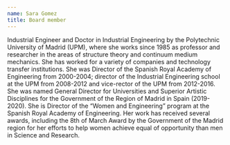 ```yaml
---
name: Sara Gomez
title: Board member
---
```


Industrial Engineer and Doctor in Industrial Engineering by the Polytechnic University of Madrid (UPM), where she works since 1985 as professor and researcher in the areas of structure theory and continuum medium mechanics. She has worked for a variety of companies and technology transfer institutions. She was Director of the Spanish Royal Academy of Engineering from 2000-2004; director of the Industrial Engineering school at the UPM from 2008-2012 and vice-rector of the UPM from 2012-2016. She was named General Director for Universities and Superior Artistic Disciplines for the Government of the Region of Madrid in Spain (2019-2020). She is Director of the “Women and Engineering” program at the Spanish Royal Academy of Engineering. Her work has received several awards, including the 8th of March Award by the Government of the Madrid region for her efforts to help women achieve equal of opportunity than men in Science and Research.